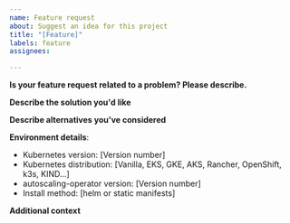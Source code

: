 ```yaml
---
name: Feature request
about: Suggest an idea for this project
title: "[Feature]"
labels: feature
assignees:

---
```


**Is your feature request related to a problem? Please describe.**
<!--A clear and concise description of what the problem is-->

**Describe the solution you'd like**
<!--A clear and concise description of what you want to happen.-->

**Describe alternatives you've considered**
<!--A clear and concise description of any alternative solutions or features you've considered.-->

**Environment details**:
- Kubernetes version: [Version number]
- Kubernetes distribution: [Vanilla, EKS, GKE, AKS, Rancher, OpenShift, k3s, KIND...]
- autoscaling-operator version: [Version number]
- Install method: [helm or static manifests]

**Additional context**
<!--Add any other context  here.-->